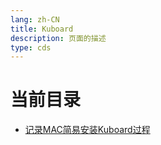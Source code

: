 ```yaml
---
lang: zh-CN  
title: Kuboard  
description: 页面的描述  
type: cds  
---
```


# 当前目录

- [记录MAC简易安装Kuboard过程](记录MAC安装Kuboard过程.md)  

<AdsbyGoogle slot="7889564278" layout="in-article"/>

<Comment></Comment>
